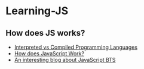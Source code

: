 # Learning-JS
## How does JS works?
- [Interpreted vs Compiled Programming Languages](https://www.freecodecamp.org/news/compiled-versus-interpreted-languages/)
- [How does JavaScript Work?](https://www.javatpoint.com/how-does-javascript-work)
- [An interesting blog about JavaScript BTS](https://www.voidcanvas.com/is-javascript-really-interpreted-or-compiled-language/)
